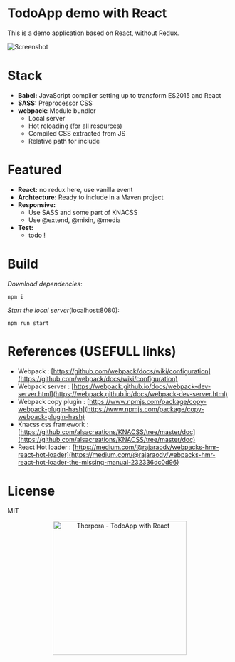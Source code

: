 TodoApp demo with React
=========================

This is a demo application based on React, without Redux.

![Screenshot](http://thorpora.fr/wp-content/uploads/2017/01/screenshot.png)

# Stack

 * **Babel:** JavaScript compiler setting up to transform ES2015 and React
 * **SASS:** Preprocessor CSS
 * **webpack:** Module bundler
   * Local server
   * Hot reloading (for all resources)
   * Compiled CSS extracted from JS
   * Relative path for include

# Featured
 * **React:** no redux here, use vanilla event
 * **Archtecture:** Ready to include in a Maven project
 * **Responsive:**
   * Use SASS and some part of KNACSS
   * Use @extend, @mixin, @media
 * **Test:**
   * todo !

# Build
_Download dependencies_:
```
npm i
```
_Start the local server_(localhost:8080):
```
npm run start
```

# References (USEFULL links)
 * Webpack : [https://github.com/webpack/docs/wiki/configuration](https://github.com/webpack/docs/wiki/configuration)
 * Webpack server : [https://webpack.github.io/docs/webpack-dev-server.html](https://webpack.github.io/docs/webpack-dev-server.html)
 * Webpack copy plugin : [https://www.npmjs.com/package/copy-webpack-plugin-hash](https://www.npmjs.com/package/copy-webpack-plugin-hash)
 * Knacss css framework : [https://github.com/alsacreations/KNACSS/tree/master/doc](https://github.com/alsacreations/KNACSS/tree/master/doc)
 * React Hot loader : [https://medium.com/@rajaraodv/webpacks-hmr-react-hot-loader](https://medium.com/@rajaraodv/webpacks-hmr-react-hot-loader-the-missing-manual-232336dc0d96)

# License
MIT

<p align="center">
  <a href="http://thorpora.fr">
    <img src="http://thorpora.fr/wp-content/uploads/2015/03/thorpora4.4.png" width="300" alt="Thorpora - TodoApp with React">
  </a>
</p>
